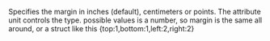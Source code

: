 Specifies the margin in inches (default), centimeters or points. The attribute unit controls the type.
			possible values is a number, so margin is the same all around, or a struct like this {top:1,bottom:1,left:2,right:2}